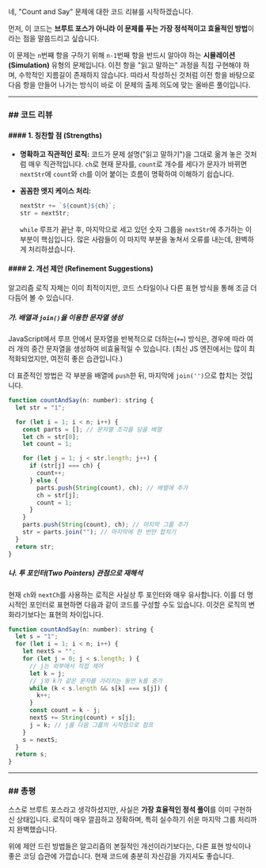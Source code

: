 네, "Count and Say" 문제에 대한 코드 리뷰를 시작하겠습니다.

먼저, 이 코드는 **브루트 포스가 아니라 이 문제를 푸는 가장 정석적이고 효율적인 방법**이라는 점을 말씀드리고 싶습니다.

이 문제는 `n`번째 항을 구하기 위해 `n-1`번째 항을 반드시 알아야 하는 **시뮬레이션(Simulation)** 유형의 문제입니다. 이전 항을 "읽고 말하는" 과정을 직접 구현해야 하며, 수학적인 지름길이 존재하지 않습니다. 따라서 작성하신 것처럼 이전 항을 바탕으로 다음 항을 만들어 나가는 방식이 바로 이 문제의 출제 의도에 맞는 올바른 풀이입니다.

---

### \#\# 코드 리뷰

#### \#\#\#\# 1. 칭찬할 점 (Strengths)

- **명확하고 직관적인 로직:** 코드가 문제 설명("읽고 말하기")을 그대로 옮겨 놓은 것처럼 매우 직관적입니다. `ch`로 현재 문자를, `count`로 개수를 세다가 문자가 바뀌면 `nextStr`에 `count`와 `ch`를 이어 붙이는 흐름이 명확하여 이해하기 쉽습니다.

- **꼼꼼한 엣지 케이스 처리:**

  ```javascript
  nextStr += `${count}${ch}`;
  str = nextStr;
  ```

  `while` 루프가 끝난 후, 마지막으로 세고 있던 숫자 그룹을 `nextStr`에 추가하는 이 부분이 핵심입니다. 많은 사람들이 이 마지막 부분을 놓쳐서 오류를 내는데, 완벽하게 처리하셨습니다.

#### \#\#\#\# 2. 개선 제안 (Refinement Suggestions)

알고리즘 로직 자체는 이미 최적이지만, 코드 스타일이나 다른 표현 방식을 통해 조금 더 다듬어 볼 수 있습니다.

##### **가. 배열과 `join()`을 이용한 문자열 생성**

JavaScript에서 루프 안에서 문자열을 반복적으로 더하는(`+=`) 방식은, 경우에 따라 여러 개의 중간 문자열을 생성하여 비효율적일 수 있습니다. (최신 JS 엔진에서는 많이 최적화되었지만, 여전히 좋은 습관입니다.)

더 표준적인 방법은 각 부분을 배열에 `push`한 뒤, 마지막에 `join('')`으로 합치는 것입니다.

```javascript
function countAndSay(n: number): string {
  let str = "1";

  for (let i = 1; i < n; i++) {
    const parts = []; // 문자열 조각을 담을 배열
    let ch = str[0];
    let count = 1;

    for (let j = 1; j < str.length; j++) {
      if (str[j] === ch) {
        count++;
      } else {
        parts.push(String(count), ch); // 배열에 추가
        ch = str[j];
        count = 1;
      }
    }
    parts.push(String(count), ch); // 마지막 그룹 추가
    str = parts.join(""); // 마지막에 한 번만 합치기
  }
  return str;
}
```

##### **나. 투 포인터(Two Pointers) 관점으로 재해석**

현재 `ch`와 `nextCh`를 사용하는 로직은 사실상 투 포인터와 매우 유사합니다. 이를 더 명시적인 포인터로 표현하면 다음과 같이 코드를 구성할 수도 있습니다. 이것은 로직의 변화라기보다는 표현의 차이입니다.

```javascript
function countAndSay(n: number): string {
  let s = "1";
  for (let i = 1; i < n; i++) {
    let nextS = "";
    for (let j = 0; j < s.length; ) {
      // j는 외부에서 직접 제어
      let k = j;
      // j와 k가 같은 문자를 가리키는 동안 k를 증가
      while (k < s.length && s[k] === s[j]) {
        k++;
      }
      const count = k - j;
      nextS += String(count) + s[j];
      j = k; // j를 다음 그룹의 시작점으로 점프
    }
    s = nextS;
  }
  return s;
}
```

---

### \#\# 총평

스스로 브루트 포스라고 생각하셨지만, 사실은 **가장 효율적인 정석 풀이**를 이미 구현하신 상태입니다. 로직이 매우 깔끔하고 정확하며, 특히 실수하기 쉬운 마지막 그룹 처리까지 완벽했습니다.

위에 제안 드린 방법들은 알고리즘의 본질적인 개선이라기보다는, 다른 표현 방식이나 좋은 코딩 습관에 가깝습니다. 현재 코드에 충분히 자신감을 가지셔도 좋습니다.
